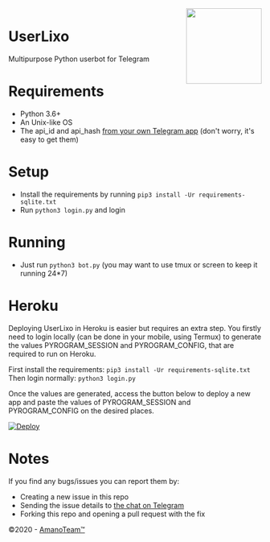 <img src="https://piics.ml/i/005.png" width="150" align="right">

UserLixo
=========
Multipurpose Python userbot for Telegram

Requirements
============
- Python 3.6+
- An Unix-like OS
- The api_id and api_hash [from your own Telegram app](https://my.telegram.org/apps) (don't worry, it's easy to get them)

Setup
=====
- Install the requirements by running `pip3 install -Ur requirements-sqlite.txt`
- Run `python3 login.py` and login

Running
=======
- Just run `python3 bot.py` (you may want to use tmux or screen to keep it running 24*7)

Heroku
======
Deploying UserLixo in Heroku is easier but requires an extra step. You firstly need to login locally (can be done in your mobile, using Termux) to generate the values PYROGRAM_SESSION and PYROGRAM_CONFIG, that are required to run on Heroku.

First install the requirements: `pip3 install -Ur requirements-sqlite.txt`
Then login normally: `python3 login.py`

Once the values are generated, access the button below to deploy a new app and paste the values of PYROGRAM_SESSION and PYROGRAM_CONFIG on the desired places.

[![Deploy](https://www.herokucdn.com/deploy/button.svg)](https://heroku.com/deploy?template=https://github.com/AmanoTeam/UserLixo/tree/beta)

Notes
====
If you find any bugs/issues you can report them by:
- Creating a new issue in this repo
- Sending the issue details to [the chat on Telegram](https://t.me/AmanoChat)
- Forking this repo and opening a pull request with the fix

©2020 - [AmanoTeam™](https://amanoteam.com)
